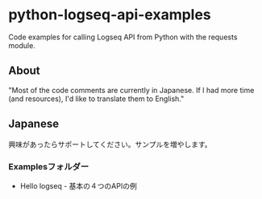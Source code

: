 # python-logseq-api-examples
Code examples for calling Logseq API from Python with the requests module.

## About
"Most of the code comments are currently in Japanese. If I had more time (and resources), I'd like to translate them to English."

## Japanese
興味があったらサポートしてください。サンプルを増やします。

### Examplesフォルダー
- Hello logseq - 基本の４つのAPIの例
